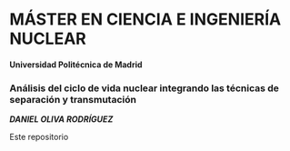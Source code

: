 
# MÁSTER EN CIENCIA E INGENIERÍA NUCLEAR
#### Universidad Politécnica de Madrid

### Análisis del ciclo de vida nuclear integrando las técnicas de separación y transmutación

_**DANIEL OLIVA RODRÍGUEZ**_

Este repositorio